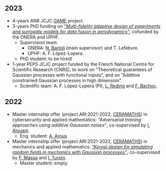 ## 2023
- 4-years ANR JCJC [GAME](https://anfelopera.github.io/funding/GAME) project.
- 3-years PhD funding on [*"Multi-fidelity adaptive design of experiments and surrogate models for data fusion in aerodynamics"*](https://github.com/anfelopera/anfelopera.github.io/raw/master/funding/phd/thesis_proposal_ONERA_WTdata.pdf), cofunded by the ONERA and UPHF.
    + Supervision team:
      * ONERA: [N. Bartoli](https://www.onera.fr/en/staff/nathalie-bartoli) (main supervisor) and T. Lefebvre.
      * UPHF: A. F. López-Lopera.
    + PhD student: to be hired!
- 1-year PEPS JCJC project funded by the French National Centre for Scientific Research (CNRS), to work on "Theoretical guarantees of Gaussian processes with functional inputs", and on "Additive constrained Gaussian processes in high dimension".
    + Scientific team: A. F. López-Lopera (PI), [L. Reding](https://www.uphf.fr/ceramaths/membres/reding_lucas) and [F. Bachoc](https://www.math.univ-toulouse.fr/~fbachoc/).

## 2022
- Master internship offer (project ARI:2021-2022, [CERAMATHS](https://www.uphf.fr/ceramaths)) in cybersecurity and applied mathematics: *"Adversarial training approaches using additive Gaussian noises"*, co-supervised by [I. Alouani](https://sites.google.com/view/ihsen-alouani).
    + Eng. student: [A. Arous](https://tn.linkedin.com/in/ayoub-arous-29171a196)
- Master internship offer (project ARI:2021-2022, [CERAMATHS](https://www.uphf.fr/ceramaths)) in mechanics and applied mathematics: [*"Kernel design for simulating random fields in mechanics with Gaussian processes"*](https://github.com/anfelopera/anfelopera.github.io/raw/master/funding/master/appel_stage_ceramaths_lamih_2021.pdf), co-supervised by [F. Massa](https://www.uphf.fr/lamih/en/membres/massa_franck) and [I. Turpin](https://www.uphf.fr/ceramaths/en/membres/massa_turpin_isabelle).
    + Master student: empty